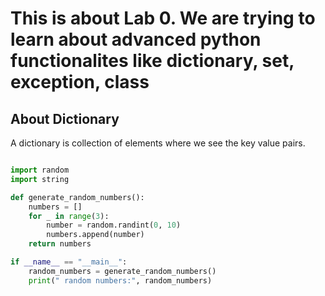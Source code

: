 # This is about Lab 0. We are trying to learn about advanced python functionalites like dictionary, set, exception, class

## About Dictionary
A dictionary is collection of elements where we see the key value pairs.

```python

import random
import string

def generate_random_numbers():
    numbers = []
    for _ in range(3):
        number = random.randint(0, 10)
        numbers.append(number)
    return numbers

if __name__ == "__main__":
    random_numbers = generate_random_numbers()
    print(" random numbers:", random_numbers)


```
